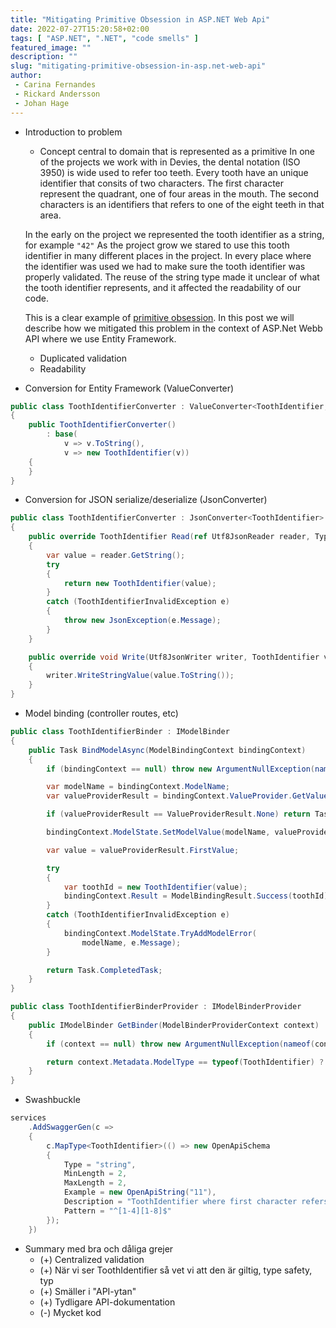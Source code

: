 ```yaml
---
title: "Mitigating Primitive Obsession in ASP.NET Web Api"
date: 2022-07-27T15:20:58+02:00
tags: [ "ASP.NET", ".NET", "code smells" ]
featured_image: ""
description: ""
slug: "mitigating-primitive-obsession-in-asp.net-web-api"
author:
 - Carina Fernandes
 - Rickard Andersson
 - Johan Hage
---
```


 - Introduction to problem
   - Concept central to domain that is represented as a primitive
   In one of the projects we work with in Devies, the dental notation (ISO 3950) is wide used to refer too teeth. 
   Every tooth have an unique identifier that consits of two characters.
   The first character represent the quadrant, one of four areas in the mouth.
   The second characters is an identifiers that refers to one of the eight teeth in that area.

   In the early on the project we represented the tooth identifier as a string, for example `"42"`
   As the project grow we stared to use this tooth identifier in many different places in the project.
   In every place where the identifier was used we had to make sure the tooth identifier was properly validated.
   The reuse of the string type made it unclear of what the tooth identifier represents, and it affected the readability of our code.
   
   This is a clear example of [primitive obsession]('insert-link').
   In this post we will describe how we mitigated this problem in the context of ASP.Net Webb API where we use Entity Framework.



   - Duplicated validation
   - Readability

 - Conversion for Entity Framework (ValueConverter)

```csharp
public class ToothIdentifierConverter : ValueConverter<ToothIdentifier, string>
{
    public ToothIdentifierConverter()
        : base(
            v => v.ToString(),
            v => new ToothIdentifier(v))
    {
    }
}
```

 - Conversion for JSON serialize/deserialize (JsonConverter)

```csharp
public class ToothIdentifierConverter : JsonConverter<ToothIdentifier>
{
    public override ToothIdentifier Read(ref Utf8JsonReader reader, Type typeToConvert, JsonSerializerOptions options)
    {
        var value = reader.GetString();
        try
        {
            return new ToothIdentifier(value);
        }
        catch (ToothIdentifierInvalidException e)
        {
            throw new JsonException(e.Message);
        }
    }

    public override void Write(Utf8JsonWriter writer, ToothIdentifier value, JsonSerializerOptions options)
    {
        writer.WriteStringValue(value.ToString());
    }
}

```
 - Model binding (controller routes, etc)

```csharp
public class ToothIdentifierBinder : IModelBinder
{
    public Task BindModelAsync(ModelBindingContext bindingContext)
    {
        if (bindingContext == null) throw new ArgumentNullException(nameof(bindingContext));

        var modelName = bindingContext.ModelName;
        var valueProviderResult = bindingContext.ValueProvider.GetValue(modelName);

        if (valueProviderResult == ValueProviderResult.None) return Task.CompletedTask;

        bindingContext.ModelState.SetModelValue(modelName, valueProviderResult);

        var value = valueProviderResult.FirstValue;

        try
        {
            var toothId = new ToothIdentifier(value);
            bindingContext.Result = ModelBindingResult.Success(toothId);
        }
        catch (ToothIdentifierInvalidException e)
        {
            bindingContext.ModelState.TryAddModelError(
                modelName, e.Message);
        }

        return Task.CompletedTask;
    }
}

public class ToothIdentifierBinderProvider : IModelBinderProvider
{
    public IModelBinder GetBinder(ModelBinderProviderContext context)
    {
        if (context == null) throw new ArgumentNullException(nameof(context));

        return context.Metadata.ModelType == typeof(ToothIdentifier) ? new BinderTypeModelBinder(typeof(ToothIdentifierBinder)) : null;
    }
}
```
 - Swashbuckle
```csharp
services
    .AddSwaggerGen(c =>
    {
        c.MapType<ToothIdentifier>(() => new OpenApiSchema
        {
            Type = "string",
            MinLength = 2,
            MaxLength = 2,
            Example = new OpenApiString("11"),
            Description = "ToothIdentifier where first character refers to a quadrant of value 1-4, and the second character an identifier of value 1-8.",
            Pattern = "^[1-4][1-8]$"
        });
    })

```
 - Summary med bra och dåliga grejer
   - (+) Centralized validation
   - (+) När vi ser ToothIdentifier så vet vi att den är giltig, type safety, typ
   - (+) Smäller i "API-ytan"
   - (+) Tydligare API-dokumentation
   - (-) Mycket kod
